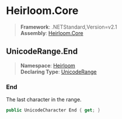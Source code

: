 # Heirloom.Core

> **Framework**: .NETStandard,Version=v2.1  
> **Assembly**: [Heirloom.Core][0]  

## UnicodeRange.End

> **Namespace**: [Heirloom][0]  
> **Declaring Type**: [UnicodeRange][1]  

### End

The last character in the range.

```cs
public UnicodeCharacter End { get; }
```

[0]: ../../../Heirloom.Core.md
[1]: ../UnicodeRange.md
